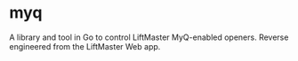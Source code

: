 # myq

A library and tool in Go to control LiftMaster MyQ-enabled openers.  Reverse engineered from the LiftMaster Web app.  
